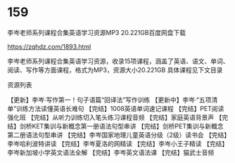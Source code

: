 # 159
李岑老师系列课程合集英语学习资源MP3 20.221GB百度网盘下载

https://zqhdz.com/1893.html

李岑老师系列课程合集英语学习资源，收录15项课程，涵盖了英语、语文、单词、阅读、写作等方面课程，格式为MP3，资源大小20.221GB 具体课程见下文目录

资源列表

【更新】李岑·写作第一！句子语篇“回译法”写作训练
【更新中】李岑·“五项清单”训练方法读懂英语长难句
【完结】1008英语单词速记课程
【完结】PET阅读强化班
【完结】从听力训练切入笔头练习课程音频
【完结】家庭英语背景声
【完结】剑桥KET集训与新概念第一册语法句型串讲
【完结】剑桥PET集训与新概念第二册语法句型串讲
【完结】李岑国家地理儿童英语分级（2级）读书会
【完结】李岑哈利波特讲读
【完结】李岑夏洛的网精读
【完结】李岑小王子精读
【完结】李岑新加坡小学英文语法全解
【完结】李岑英文语法课
【完结】猫武士音频
